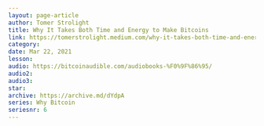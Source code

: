 ```yaml
---
layout: page-article
author: Tomer Strolight
title: Why It Takes Both Time and Energy to Make Bitcoins
link: https://tomerstrolight.medium.com/why-it-takes-both-time-and-energy-to-make-bitcoins-5fe947027ee5
category: 
date: Mar 22, 2021
lesson: 
audio: https://bitcoinaudible.com/audiobooks-%F0%9F%86%95/
audio2: 
audio3: 
star: 
archive: https://archive.md/dYdpA
series: Why Bitcoin
seriesnr: 6
---
```

